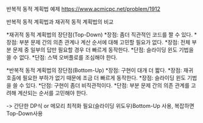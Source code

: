 반복적 동적 계획법 예제
https://www.acmicpc.net/problem/1912


반복적 동적 계획법과 재귀적 동적 계획법의 비교

*재귀적 동적 계획법의 장단점(Top-Down)
  *장점: 좀더 직관적인 코드를 짤 수 있다.
  *장점: 부분 문제 간의 의존 관계나 계산 순서에 대해 고민할 필요가 없다.
  *장점: 전체 부분 문제 중 일부의 답만 필요할 경우 더 빠르게 동작한다.
  *단점: 슬라이딩 윈도 기법을 쓸 수 없다.
  *단점: 스택 오버플로를 조심해야 한다.

*반복적 동적 계획법의 장단점(Bottom-Up)
  *장점: 구현이 대개 더 짧다.
  *장점: 재귀 호출에 필요한 부하가 없기 때문에 조금 더 빠르게 동작한다.
  *장점: 슬라이딩 윈도 기법을 쓸 수 있다.
  *단점: 구현이 좀더 비직관적이다.
  *단점: 부분 문제 간의 의존 관계를 고려해 계산되는 순서를 고민해야 한다.

-> 간단한 DP식 or 메모리 최적화 필요(슬라이딩 위도우)Bottom-Up 사용,
   복잡하면 Top-Down사용

